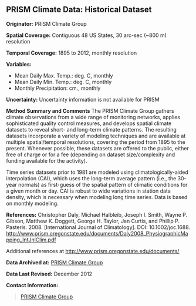 ## PRISM Climate Data: Historical Dataset

**Originator:** PRISM Climate Group

**Spatial Coverage:** Contiguous 48 US States, 30 arc-sec (~800 m) resolution

**Temporal Coverage:** 1895 to 2012, monthly resolution

**Variables:** 
* Mean Daily Max. Temp.: deg. C, monthly
* Mean Daily Min. Temp.: deg. C, monthly
* Monthly Precipitation: cm., monthly

**Uncertainty:** Uncertainty information is not available for PRISM

**Method Summary and Comments** The PRISM Climate Group gathers climate observations from a wide range of monitoring networks, applies sophisticated quality control measures, and develops spatial climate datasets to reveal short- and long-term climate patterns. The resulting datasets incorporate a variety of modeling techniques and are available at multiple spatial/temporal resolutions, covering the period from 1895 to the present. Whenever possible, these datasets are offered to the public, either free of charge or for a fee (depending on dataset size/complexity and funding available for the activity).

Time series datasets prior to 1981 are modeled using climatologically-aided interpolation (CAI), which uses the long-term average pattern (i.e., the 30-year normals) as first-guess of the spatial pattern of climatic conditions for a given month or day. CAI is robust to wide variations in station data density, which is necessary when modeling long time series. Data is based on monthly modeling.

**References:** Christopher Daly, Michael Halbleib, Joseph I. Smith, Wayne P. Gibson, Matthew K. Doggett, George H. Taylor, Jan Curtis, and Phillip P. Pasteris. 2008. [International Journal of Climatology]. DOI: 10.1002/joc.1688. http://www.prism.oregonstate.edu/documents/Daly2008_PhysiographicMapping_IntJnlClim.pdf

Additional references at http://www.prism.oregonstate.edu/documents/

**Data Archived at:** [PRISM Climate Group](http://www.prism.oregonstate.edu)

**Data Last Revised:** December 2012

**Contact Information:**
> [PRISM Climate Group](http://www.prism.oregonstate.edu)
